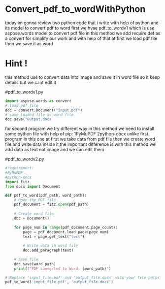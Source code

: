 # Convert_pdf_to_wordWithPython
today im gonna review two python code that i write with help of python and its model to convert pdf to word
first we hvae pdf_to_wordv1 which is use aspose.words model to convert pdf file in this method we add require def as a convert for simplify our work and with help of that at first we load pdf file then we save it as word

# Hint !
this method use to convert data into image and save it in word file so it keep details but we cant edit it

#pdf_to_wordv1.py
```python
import aspose.words as convert
# load pdf file
doc = convert.Document("Input.pdf") 
# save loaded file as word file
doc.save("Output.docx
```

for second program we try different way in this method we need to install some python file with help of pip:
1PyMuPDF 2python-docx
unlike first program in this one at first we take data from pdf file then we create word file and write data 
inside it,the important difference is with this method we add data as text not image and we can edit them

#pdf_to_wordv2.py
```python
#requirement:
#PyMuPDF
#python-docx
import fitz  
from docx import Document

def pdf_to_word(pdf_path, word_path):
    # Open the PDF file
    pdf_document = fitz.open(pdf_path)
    
    # Create word file
    doc = Document()
    
    for page_num in range(pdf_document.page_count):
        page = pdf_document.load_page(page_num)
        text = page.get_text("text")
        
        # Write data in word file
        doc.add_paragraph(text)
    
    # Save file
    doc.save(word_path)
    print(f"PDF converted to Word: {word_path}")

# Replace 'input_file.pdf' and 'output_file.docx' with your file paths
pdf_to_word('input_file.pdf', 'output_file.docx')
```
